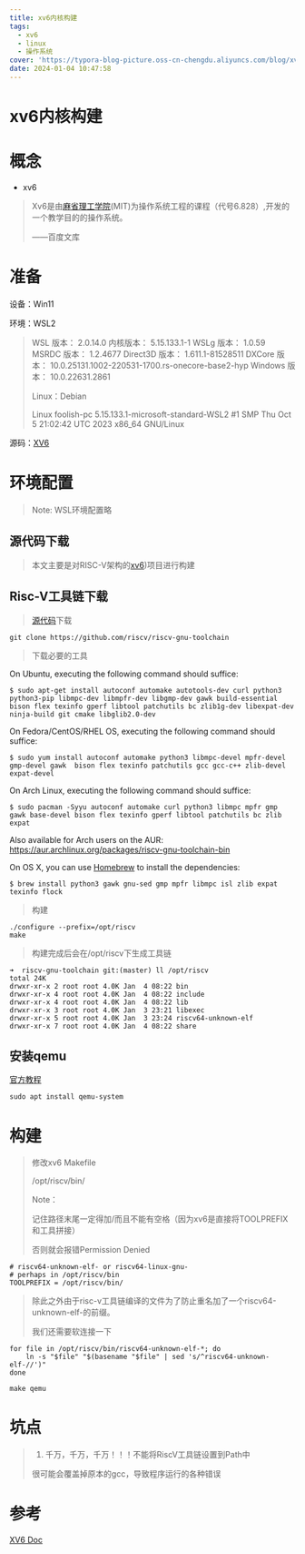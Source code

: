 ```yaml
---
title: xv6内核构建
tags:
  - xv6
  - linux
  - 操作系统
cover: 'https://typora-blog-picture.oss-cn-chengdu.aliyuncs.com/blog/xv6.png'
date: 2024-01-04 10:47:58
---
```



# xv6内核构建





# 概念



- xv6

> Xv6是由[麻省理工学院](https://baike.baidu.com/item/麻省理工学院/117999?fromModule=lemma_inlink)(MIT)为操作系统工程的课程（代号6.828）,开发的一个教学目的的操作系统。
>
> ——百度文库





# 准备



设备：Win11

环境：WSL2

> WSL 版本： 2.0.14.0
> 内核版本： 5.15.133.1-1
> WSLg 版本： 1.0.59
> MSRDC 版本： 1.2.4677
> Direct3D 版本： 1.611.1-81528511
> DXCore 版本： 10.0.25131.1002-220531-1700.rs-onecore-base2-hyp
> Windows 版本： 10.0.22631.2861
>
> Linux：Debian
>
> Linux foolish-pc 5.15.133.1-microsoft-standard-WSL2 #1 SMP Thu Oct 5 21:02:42 UTC 2023 x86_64 GNU/Linux

源码：[XV6](https://github.com/mit-pdos/xv6-riscv.git)



# 环境配置



> Note: WSL环境配置略



## 源代码下载



> 本文主要是对RISC-V架构的[xv6](https://github.com/mit-pdos/xv6-riscv.git))项目进行构建



## Risc-V工具链下载



> [源代码](https://github.com/riscv-collab/riscv-gnu-toolchain)下载

```shell
git clone https://github.com/riscv/riscv-gnu-toolchain
```



> 下载必要的工具

On Ubuntu, executing the following command should suffice:

```
$ sudo apt-get install autoconf automake autotools-dev curl python3 python3-pip libmpc-dev libmpfr-dev libgmp-dev gawk build-essential bison flex texinfo gperf libtool patchutils bc zlib1g-dev libexpat-dev ninja-build git cmake libglib2.0-dev
```



On Fedora/CentOS/RHEL OS, executing the following command should suffice:

```
$ sudo yum install autoconf automake python3 libmpc-devel mpfr-devel gmp-devel gawk  bison flex texinfo patchutils gcc gcc-c++ zlib-devel expat-devel
```



On Arch Linux, executing the following command should suffice:

```
$ sudo pacman -Syyu autoconf automake curl python3 libmpc mpfr gmp gawk base-devel bison flex texinfo gperf libtool patchutils bc zlib expat
```



Also available for Arch users on the AUR: https://aur.archlinux.org/packages/riscv-gnu-toolchain-bin

On OS X, you can use [Homebrew](http://brew.sh/) to install the dependencies:

```
$ brew install python3 gawk gnu-sed gmp mpfr libmpc isl zlib expat texinfo flock
```





>  构建

```shell
./configure --prefix=/opt/riscv
make
```



> 构建完成后会在/opt/riscv下生成工具链

```shell
➜  riscv-gnu-toolchain git:(master) ll /opt/riscv
total 24K
drwxr-xr-x 2 root root 4.0K Jan  4 08:22 bin
drwxr-xr-x 4 root root 4.0K Jan  4 08:22 include
drwxr-xr-x 4 root root 4.0K Jan  4 08:22 lib
drwxr-xr-x 3 root root 4.0K Jan  3 23:21 libexec
drwxr-xr-x 5 root root 4.0K Jan  3 23:24 riscv64-unknown-elf
drwxr-xr-x 7 root root 4.0K Jan  4 08:22 share
```



## 安装qemu



[官方教程](https://www.qemu.org/download/#linux)

```shell
sudo apt install qemu-system
```







# 构建



> 修改xv6 Makefile
>
> /opt/riscv/bin/
>
> Note：
>
> 记住路径末尾一定得加/而且不能有空格（因为xv6是直接将TOOLPREFIX和工具拼接）
>
> 否则就会报错Permission Denied

```shell
# riscv64-unknown-elf- or riscv64-linux-gnu-
# perhaps in /opt/riscv/bin
TOOLPREFIX = /opt/riscv/bin/
```



> 除此之外由于risc-v工具链编译的文件为了防止重名加了一个riscv64-unknown-elf-的前缀。
>
> 我们还需要软连接一下

```shell
for file in /opt/riscv/bin/riscv64-unknown-elf-*; do
    ln -s "$file" "$(basename "$file" | sed 's/^riscv64-unknown-elf-//')"
done
```



```shell
make qemu
```



# 坑点



> 1. 千万，千万，千万！！！不能将RiscV工具链设置到Path中
>
> 很可能会覆盖掉原本的gcc，导致程序运行的各种错误



# 参考



[XV6 Doc](https://pdos.csail.mit.edu/6.828/2023/xv6.html)
